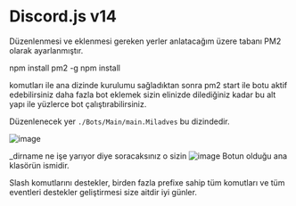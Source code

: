 # Discord.js v14

Düzenlenmesi ve eklenmesi gereken yerler anlatacağım üzere tabanı PM2 olarak ayarlanmıştır.

npm install pm2 -g
npm install 

komutları ile ana dizinde kurulumu sağladıktan sonra pm2 start ile botu aktif edebilirsiniz daha fazla bot eklemek sizin elinizde dilediğiniz kadar bu alt yapı ile yüzlerce bot çalıştırabilirsiniz.

Düzenlenecek yer `./Bots/Main/main.Miladves` bu dizindedir.

![image](https://user-images.githubusercontent.com/77089894/180628990-8cc484d6-09f5-4858-a153-49960390b5f8.png)

_dirname ne işe yarıyor diye soracaksınız o sizin  ![image](https://user-images.githubusercontent.com/77089894/180629033-8f682a1d-9f4a-4322-b6af-ccd9869defc1.png)
Botun olduğu ana klasörün ismidir.

Slash komutlarını destekler, birden fazla prefixe sahip tüm komutları ve tüm eventleri destekler geliştirmesi size aitdir iyi günler.

